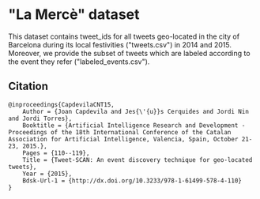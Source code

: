 # "La Mercè" dataset

This dataset contains tweet_ids for all tweets geo-located in the city of Barcelona during its local festivities ("tweets.csv") in 2014 and 2015. Moreover, we provide the subset of tweets which are labeled according to the event they refer ("labeled_events.csv").

## Citation

```
@inproceedings{CapdevilaCNT15,
	Author = {Joan Capdevila and Jes{\'{u}}s Cerquides and Jordi Nin and Jordi Torres},
	Booktitle = {Artificial Intelligence Research and Development - Proceedings of the 18th International Conference of the Catalan Association for Artificial Intelligence, Valencia, Spain, October 21-23, 2015.},
	Pages = {110--119},
	Title = {Tweet-SCAN: An event discovery technique for geo-located tweets},
	Year = {2015},
	Bdsk-Url-1 = {http://dx.doi.org/10.3233/978-1-61499-578-4-110}
}
```
